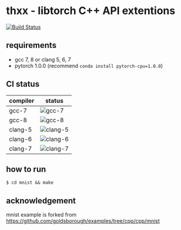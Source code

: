 # thxx - libtorch C++ API extentions

[![Build Status](https://travis-ci.org/ShigekiKarita/thxx.svg?branch=master)](https://travis-ci.org/ShigekiKarita/thxx)

## requirements

- gcc 7, 8 or clang 5, 6, 7
- pytorch 1.0.0 (recommend `conda install pytorch-cpu=1.0.0`)

## CI status
| compiler | status                                                                                            |
| -------- | ----------------------------------------------------------------------------                      |
| gcc-7    | ![gcc-7](https://travis-matrix-badges.herokuapp.com/repos/ShigekiKarita/thxx/branches/master/1)   |
| gcc-8    | ![gcc-8](https://travis-matrix-badges.herokuapp.com/repos/ShigekiKarita/thxx/branches/master/2)   |
| clang-5  | ![clang-5](https://travis-matrix-badges.herokuapp.com/repos/ShigekiKarita/thxx/branches/master/3) |
| clang-6  | ![clang-6](https://travis-matrix-badges.herokuapp.com/repos/ShigekiKarita/thxx/branches/master/4) |
| clang-7  | ![clang-7](https://travis-matrix-badges.herokuapp.com/repos/ShigekiKarita/thxx/branches/master/5) |




## how to run

`$ cd mnist && make`

## acknowledgement

mnist example is forked from https://github.com/goldsborough/examples/tree/cpp/cpp/mnist
